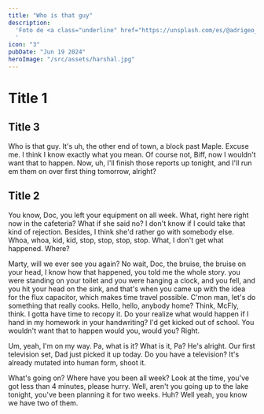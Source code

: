 ```yaml
---
title: "Who is that guy"
description:
  'Foto de <a class="underline" href="https://unsplash.com/es/@adrigeo_?utm_content=creditCopyText&utm_medium=referral&utm_source=unsplash">Adrianna Geo</a> en <a class="underline" href="https://unsplash.com/es/fotos/una-pintura-en-el-techo-de-un-edificio-1rBg5YSi00c?utm_content=creditCopyText&utm_medium=referral&utm_source=unsplash">Unsplash</a>
  '
icon: "3"
pubDate: "Jun 19 2024"
heroImage: "/src/assets/harshal.jpg"
---
```


# Title 1

## Title 3

Who is that guy. It's uh, the other end of town, a block past Maple. Excuse me. I think I know exactly what you mean. Of course not, Biff, now I wouldn't want that to happen. Now, uh, I'll finish those reports up tonight, and I'll run em them on over first thing tomorrow, alright?

## Title 2

You know, Doc, you left your equipment on all week. What, right here right now in the cafeteria? What if she said no? I don't know if I could take that kind of rejection. Besides, I think she'd rather go with somebody else. Whoa, whoa, kid, kid, stop, stop, stop, stop. What, I don't get what happened. Where?

Marty, will we ever see you again? No wait, Doc, the bruise, the bruise on your head, I know how that happened, you told me the whole story. you were standing on your toilet and you were hanging a clock, and you fell, and you hit your head on the sink, and that's when you came up with the idea for the flux capacitor, which makes time travel possible. C'mon man, let's do something that really cooks. Hello, hello, anybody home? Think, McFly, think. I gotta have time to recopy it. Do your realize what would happen if I hand in my homework in your handwriting? I'd get kicked out of school. You wouldn't want that to happen would you, would you? Right.

Um, yeah, I'm on my way. Pa, what is it? What is it, Pa? He's alright. Our first television set, Dad just picked it up today. Do you have a television? It's already mutated into human form, shoot it.

What's going on? Where have you been all week? Look at the time, you've got less than 4 minutes, please hurry. Well, aren't you going up to the lake tonight, you've been planning it for two weeks. Huh? Well yeah, you know we have two of them.
